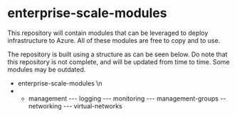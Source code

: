 # enterprise-scale-modules
This repository will contain modules that can be leveraged to deploy infrastructure to Azure. All of these modules are free to copy and to use. 

The repository is built using a structure as can be seen below. Do note that this repository is not complete, and will be updated from time to time. Some modules may be outdated.

- enterprise-scale-modules \n
- - management
--- logging
--- monitoring
--- management-groups
-- networking
--- virtual-networks
